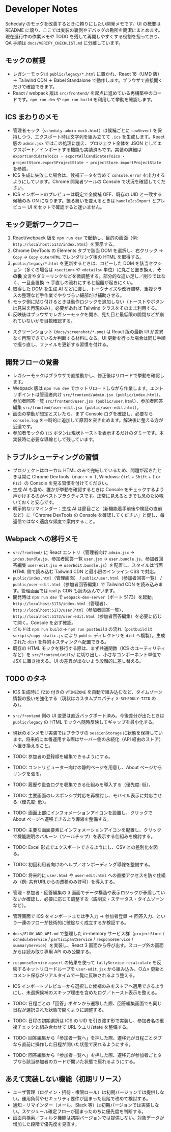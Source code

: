 # Developer Notes

Scheduly のモックを改善するときに頼りにしたい開発メモです。UI の概要は README に譲り、ここでは実装の裏側やデバッグの勘所を簡潔にまとめます。現在進行中の作業メモや TODO を残して再開しやすくする役割を担っており、QA 手順は `docs/VERIFY_CHECKLIST.md` に分離しています。

## モックの前提

- レガシーモックは `public/legacy/*.html` に置かれ、React 18（UMD 版）＋ Tailwind CDN ＋ Babel Standalone で動作します。ブラウザで直接開くだけで確認できます。
- React / webpack 版は `src/frontend/` を起点に進めている再構築中のコードです。`npm run dev` や `npm run build` を利用して挙動を確認します。

## ICS まわりのメモ

- 管理者モック（`scheduly-admin-mock.html`）は候補ごとに `rawVevent` を保持しつつ、エクスポート時は文字列を組み立てて `.ics` を生成します。React 版の `admin.jsx` ではこの処理に加え、プロジェクト全体を JSON としてエクスポート／インポートする機能も実装済みです。実装の詳細は `exportCandidateToIcs` ・ `exportAllCandidatesToIcs` ・ `projectStore.exportProjectState` ・ `projectStore.importProjectState` を参照。
- ICS 生成に失敗した場合は、候補データを含めて `console.error` を出力するようにしています。Chrome 開発者ツールの Console で状況を確認してください。
- ICS インポートのプレビューは既定で全候補 OFF、既存の UID と一致する候補のみ ON になります。振る舞いを変えるときは `handleIcsImport` とプレビュー UI をセットで確認すると迷いません。

## モック更新ワークフロー

1. React/webpack 版を `npm run dev` で起動し、目的の画面（例: `http://localhost:5173/index.html`）を表示する。
2. Chrome DevTools の Elements タブで該当 DOM を選択し、右クリック → `Copy` → `Copy outerHTML` でレンダリング後の HTML を取得する。
3. `public/legacy/*.html` を更新するときは、コピーした DOM を該当セクション（多くの場合は `<section>` や `<details>` 単位）に丸ごと置き換え、**その後** 文言やダミーリンクなどを微調整する。部分的な追い足し／削りではなく、一旦全置換 → 手直しの流れにすると齟齬が起きにくい。
4. 取得した DOM を生成 AI などに渡し、トークナイズや改行調整、重複クラスの整理など手作業でやりづらい細部だけ補助させる。
5. モック側に貼り付けるときは動作ロジックを追加しない（トーストやボタンは見栄え再現のみ）。必要があれば Tailwind クラスをそのまま利用する。
5. 反映後はブラウザでレガシーモックを開き、見た目と最低限の開閉などが崩れていないかを目視確認する。

- スクリーンショット (`docs/screenshot/*.png`) は React 版の最新 UI が差異なく再現できているか判断する材料になる。UI 更新を行った場合は同じ手順で撮り直し、ファイルを更新する習慣を付ける。

## 開発フローの覚書

- レガシーモックはブラウザで直接動かし、修正後はリロードで挙動を確認します。
- Webpack 版は `npm run dev` でホットリロードしながら作業します。エントリポイントは管理者向け `src/frontend/admin.jsx`（`public/index.html`）、参加者回答一覧 `src/frontend/user.jsx`（`public/user.html`）、参加者回答編集 `src/frontend/user-edit.jsx`（`public/user-edit.html`）。
- 画面の挙動が想定とズレたら、まず Console ログを確認し、必要なら `console.log` を一時的に追加して原因を突き止めます。解決後に整える方が近道です。
- 参加者モックの `ICS` ボタンは現状トーストを表示するだけのダミーです。本実装時に必要な導線として残しています。

## トラブルシューティングの習慣

- プロジェクトはローカル HTML のみで完結しているため、問題が起きたときは常に Chrome DevTools（mac: `⌥ ⌘ I`, Windows: `Ctrl` + `Shift` + `I` or `F12`）の Console を見る習慣を付けてください。
- 生成 AI も含め、誰かが挙動を確認するときは Console をチェックするよう声かけするのがベストプラクティスです。正常に見えるときでも念のため覗いておくと安心です。
- 明示的なリマインダー：生成 AI は節目ごと（新機能着手前後や検証の直前など）に「Chrome DevTools の Console を確認してください」と促し、毎返信ではなく適度な頻度で案内すること。

## Webpack への移行メモ

- `src/frontend/` に React エントリ（管理者向け `admin.jsx` → `index.bundle.js`、参加者回答一覧 `user.jsx` → `user.bundle.js`、参加者回答編集 `user-edit.jsx` → `userEdit.bundle.js`）を配置し、スタイルは当面 HTML 側で読み込む Tailwind CDN と最小限のインライン CSS で対応。
- `public/index.html`（管理画面） / `public/user.html`（参加者回答一覧） / `public/user-edit.html`（参加者回答編集）で Tailwind CDN を読み込みます。管理画面では ical.js CDN も読み込んでいます。
- 開発時は `npm run dev` で `webpack-dev-server`（ポート 5173）を起動。`http://localhost:5173/index.html`（管理者）、`http://localhost:5173/user.html`（参加者回答一覧）、`http://localhost:5173/user-edit.html`（参加者回答編集）を必要に応じて開く。Console を必ず確認。
- ビルドは `npm run build` → `npm run postbuild` の流れ（`postbuild` は `scripts/copy-static.js` により `public` ディレクトリを `dist` へ複製）。生成された `dist` を静的ホスティングへ配置できる。
- 既存の HTML モックを移行する際は、まず共通関数（ICS のユーティリティなど）を `src/frontend/utils/` に切り出し、小さなコンポーネント単位で JSX に置き換える。UI の差異が出ないよう段階的に差し替える。

## TODO のタネ

- ICS 生成時に `TZID` 付きの `VTIMEZONE` を自動で組み込むなど、タイムゾーン情報の扱いを強化する（現状はカスタムプロパティ `X-SCHEDULY-TZID` のみ）。
- `src/frontend` 側の UI 変更は直近バックポート済み。今後差分が出たときは `public/legacy` の HTML モックへ随時反映してギャップを最小化する。
- 現状のオンメモリ実装ではブラウザの `sessionStorage` に状態を保持しています。将来的に本番運用する際はサーバー側の永続化（API 経由のストア）へ置き換えること。
- TODO: 参加者の登録順を編集できるようにする。
- TODO: コントリビューター向けの静的ページを用意し、About ページからリンクを張る。
- TODO: 履歴や監査ログを収集できる仕組みを導入する（優先度: 低）。
- TODO: 主要画面のレスポンシブ対応を再検討し、モバイル表示に対応させる（優先度: 低）。
- TODO: 画面上部にインフォメーションアイコンを設置し、クリックで About ページへ遷移できるよう導線を整備する。
- TODO: 主要な画面要素にインフォメーションアイコンを配置し、クリックで機能説明のバルーン（ツールチップ）を表示する仕組みを検討する。
- TODO: Excel 形式でエクスポートできるようにし、CSV との差別化を図る。
- TODO: 初回利用者向けのヘルプ／オンボーディング導線を整備する。
- TODO: 将来的に `user.html` や `user-edit.html` への直接アクセスを防ぐ仕組み（例: 共有URLからの遷移のみ許可）を導入する。
- 管理・参加者・回答編集の 3 画面でデータ構造や表示ロジックが矛盾していないか確認し、必要に応じて調整する（説明文・ステータス・タイムゾーンなど）。
- 管理画面で ICS をインポートまたは手入力 → 参加者登録 → 回答入力、という一連のフローが技術的に破綻なく成立するか検証する。
- `docs/FLOW_AND_API.md` で整理した in-memory サービス群（`projectStore` / `scheduleService` / `participantService` / `responseService` / `summaryService`）を実装し、React 3 画面から呼び出す。スコープ外の画面からは読み取り専用 API のみ公開する。

- `responseService.upsert` の結果を使って `tallyService.recalculate` を反映するホットリロードループを `user-edit.jsx` から組み込み、○△× 更新とコメント保存がリアルタイムで一覧に反映されるよう整える。
- ICS インポートプレビューから選択した候補のみをストアへ適用できるようにし、未選択候補のスキップ理由を含めたログ／トースト表示を整える。
- TODO: 日程ごとの「回答」ボタンから遷移した際、回答編集画面でも同じ日程が選択された状態で開くように調整する。
- TODO: 日程の初期選択は ICS の UID を引き渡す形で実装し、参加者名の重複チェックと組み合わせて URL クエリ/state を整備する。
- TODO: 回答編集から「参加者一覧へ」を押した際、遷移元が日程ごとタブなら直前に操作した日程が開いた状態で戻れるようにする。
- TODO: 回答編集から「参加者一覧へ」を押した際、遷移元が参加者ごとタブなら該当参加者のカードが開いた状態で戻れるようにする。

## あえて実装しない機能（初期リリース）

- ユーザ管理（ログイン・招待・権限ロール）は初期バージョンでは提供しない。運用負荷やセキュリティ要件が固まった段階で改めて検討する。
- 通知・リマインダー（メール、Slack 等）は初期バージョンでは実装しない。スケジュール確定フローが固まったのちに優先度を判断する。
- 画面内検索／フィルタ機能は初期バージョンでは提供しない。対象データが増加した段階で優先度を見直す。

